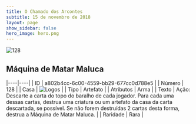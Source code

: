 ```yaml
---
title: O Chamado dos Arcontes
subtitle: 15 de novembro de 2018
layout: page
show_sidebar: false
hero_image: hero.png
---
```


![128](https://cdn.keyforgegame.com/media/card_front/pt/341_128_8VF3XM5JM75C_pt.png)

## Máquina de Matar Maluca

|----|----|
| ID | a802b4cc-6c00-4559-bb29-677cc0d788e5 |
| Número | 128 |
| Casa | ![Logos](https://archonarcana.com/images/thumb/c/ce/Logos.png/22px-Logos.png "Logos") |
| Tipo | Artefato |
| Atributos | Arma |
| Texto | Ação: Descarte a carta do topo do baralho de cada jogador. Para cada uma dessas cartas, destrua uma criatura ou um artefato da casa da carta descartada, se possível.  Se não forem destruídas 2 cartas desta forma,  destrua a Máquina de Matar Maluca. |
| Raridade | Rara |
